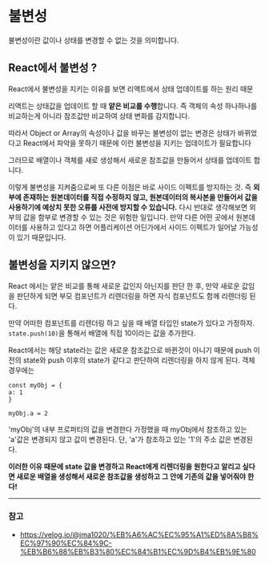 # 불변성

불변성이란 값이나 상태를 변경할 수 없는 것을 의미합니다.

## React에서 불변성 ?

React에서 불변성을 지키는 이유를 보면 리액트에서 상태 업데이트를 하는 원리 때문

리액트는 상태값을 업데이트 할 때 **얕은 비교를 수행**합니다. 즉 객체의 속성 하나하나를 비교하는게 아니라 참조값만 비교하여 상태 변화를 감지합니다.

따라서 Object or Array의 속성이나 값을 바꾸는 불변성이 없는 변경은 상태가 바뀌었다고 React에서 파악을 못하기 때문에 이런 불변성을 지키는 업데이트가 필요합니다

그러므로 배열이나 객체를 새로 생성해서 새로운 참조값을 만들어서 상태를 업데이트 합니다.

이렇게 불변성을 지켜줌으로써 또 다른 이점은 바로 사이드 이펙트를 방지하는 것. 즉 **외부에 존재하는 원본데이터를 직접 수정하지 않고, 원본데이터의 복사본을 만들어서 값을 사용하기에 예상치 못한 오류를 사전에 방지할 수 있습니다.** 다시 반대로 생각해보면 외부의 값을 함부로 변경할 수 있는 것은 위험한 일입니다. 만약 다른 어떤 곳에서 원본데이터를 사용하고 있다고 하면 어플리케이션 어딘가에서 사이드 이펙트가 일어날 가능성이 있기 때문입니다.

## 불변성을 지키지 않으면?

React 에서는 얕은 비교를 통해 새로운 값인지 아닌지를 판단 한 후, 만약 새로운 값임을 판단하게 되면 부모 컴포넌트가 리렌더링을 하면 자식 컴포넌트도 함께 리렌더링 된다.

만약 어떠한 컴포넌트를 리렌더링 하고 싶을 때 배열 타입인 state가 있다고 가정하자.
`state.push(10)`을 통해서 배열에 직접 10이라는 값을 추가한다.

React에서는 해당 state라는 값은 새로운 참조값으로 바뀐것이 아니기 때문에 push 이전의 state와 push 이후의 state가 같다고 판단하여 리렌더링을 하지 않게 된다.
객체 경우에는

```
const myObj = {
a: 1
}

myObj.a = 2
```

'myObj'의 내부 프로퍼티의 값을 변경한다 가정했을 때
myObj에서 참조하고 있는 'a'값은 변경되지 않고 값이 변경된다. 단, 'a'가 참조하고 있는 '1'의 주소 값은 변경된다.

**이러한 이유 때문에 state 값을 변경하고 React에게 리렌더링을 원한다고 알리고 싶다면 새로운 배열을 생성해서 새로운 참조값을 생성하고 그 안에 기존의 값을 넣어줘야 한다!**

---

### 참고

- https://velog.io/@jma1020/%EB%A6%AC%EC%95%A1%ED%8A%B8%EC%97%90%EC%84%9C-%EB%B6%88%EB%B3%80%EC%84%B1%EC%9D%B4%EB%9E%80
